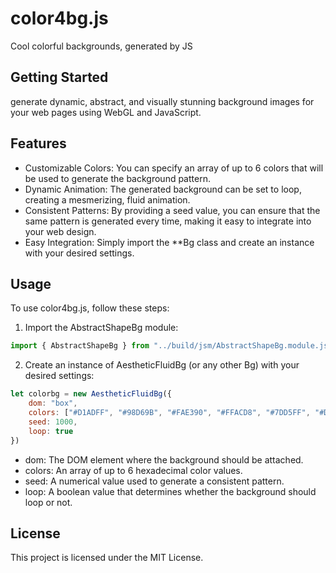 # color4bg.js
Cool colorful backgrounds, generated by JS


## Getting Started
generate dynamic, abstract, and visually stunning background images for your web pages using WebGL and JavaScript.

## Features
- Customizable Colors: You can specify an array of up to 6 colors that will be used to generate the background pattern.
- Dynamic Animation: The generated background can be set to loop, creating a mesmerizing, fluid animation.
- Consistent Patterns: By providing a seed value, you can ensure that the same pattern is generated every time, making it easy to integrate into your web design.
- Easy Integration: Simply import the **Bg class and create an instance with your desired settings.


## Usage
To use color4bg.js, follow these steps:

1. Import the AbstractShapeBg module:
```javascript
import { AbstractShapeBg } from "../build/jsm/AbstractShapeBg.module.js"
```

2. Create an instance of AestheticFluidBg (or any other Bg) with your desired settings:
```javascript
let colorbg = new AestheticFluidBg({
    dom: "box",
    colors: ["#D1ADFF", "#98D69B", "#FAE390", "#FFACD8", "#7DD5FF", "#D1ADFF"],
    seed: 1000,
    loop: true
})
```

- dom: The DOM element where the background should be attached.
- colors: An array of up to 6 hexadecimal color values.
- seed: A numerical value used to generate a consistent pattern.
- loop: A boolean value that determines whether the background should loop or not.


## License
This project is licensed under the MIT License.